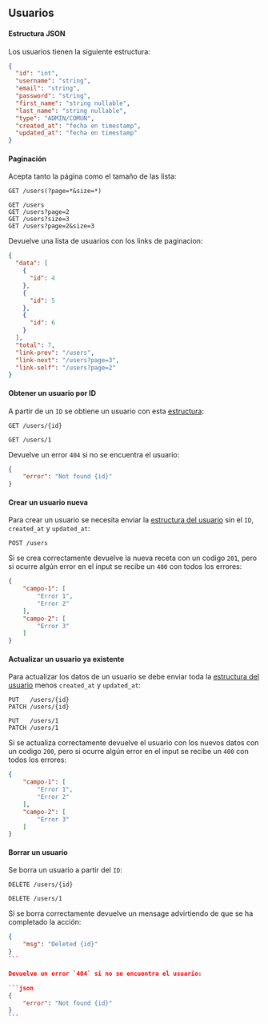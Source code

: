 ## Usuarios

#### Estructura JSON

Los usuarios tienen la siguiente estructura:

```json
{
  "id": "int",
  "username": "string",
  "email": "string",
  "password": "string",
  "first_name": "string nullable",
  "last_name": "string nullable",
  "type": "ADMIN/COMUN",
  "created_at": "fecha en timestamp",
  "updated_at": "fecha en timestamp"
}
```

#### Paginación

Acepta tanto la página como el tamaño de las lista:

```
GET /users(?page=*&size=*)

GET /users
GET /users?page=2
GET /users?size=3
GET /users?page=2&size=3
```

Devuelve una lista de usuarios con los links de paginacion:

```json
{
  "data": [
    {
      "id": 4
    },
    {
      "id": 5
    },
    {
      "id": 6
    }
  ],
  "total": 7,
  "link-prev": "/users",
  "link-next": "/users?page=3",
  "link-self": "/users?page=2"
}
```

#### Obtener un usuario por ID

A partir de un `ID` se obtiene un usuario con esta [estructura](#estructura-json):

```
GET /users/{id}

GET /users/1
```

Devuelve un error `404` si no se encuentra el usuario:

```json
{
    "error": "Not found {id}"
}
```

#### Crear un usuario nueva

Para crear un usuario se necesita enviar la [estructura del usuario](#estructura-json) sin el `ID`, `created_at` y `updated_at`:

```
POST /users
```

Si se crea correctamente devuelve la nueva receta con un codigo `201`, pero si ocurre algún error en el input se recibe un `400` con todos los errores:

```json
{
    "campo-1": [
        "Error 1",
        "Error 2"
    ],
    "campo-2": [
        "Error 3"
    ]
}
```


#### Actualizar un usuario ya existente

Para actualizar los datos de un usuario se debe enviar toda la [estructura del usuario](#estructura-json) menos `created_at` y `updated_at`:

```
PUT   /users/{id}
PATCH /users/{id}

PUT   /users/1
PATCH /users/1
```

Si se actualiza correctamente devuelve el usuario con los nuevos datos con un codigo `200`, pero si ocurre algún error en el input se recibe un `400` con todos los errores:

```json
{
    "campo-1": [
        "Error 1",
        "Error 2"
    ],
    "campo-2": [
        "Error 3"
    ]
}
```


#### Borrar un usuario

Se borra un usuario a partir del `ID`:

```
DELETE /users/{id}

DELETE /users/1
```

Si se borra correctamente devuelve un mensage advirtiendo de que se ha completado la acción:

````json
{
    "msg": "Deleted {id}"
}
```

Devuelve un error `404` si no se encuentra el usuario:

```json
{
    "error": "Not found {id}"
}
```
